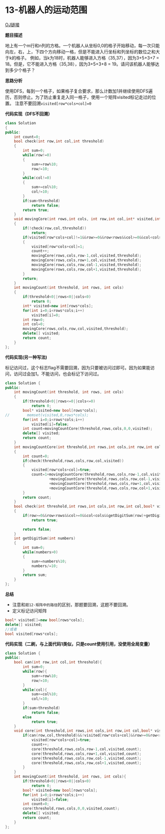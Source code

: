 # 13-机器人的运动范围

[OJ链接](https://www.nowcoder.com/practice/6e5207314b5241fb83f2329e89fdecc8?tpId=13&tqId=11219&tPage=4&rp=1&ru=%2Fta%2Fcoding-interviews&qru=%2Fta%2Fcoding-interviews%2Fquestion-ranking)

**题目描述**

地上有一个m行和n列的方格。一个机器人从坐标0,0的格子开始移动，每一次只能向左，右，上，下四个方向移动一格，但是不能进入行坐标和列坐标的数位之和大于k的格子。 例如，当k为18时，机器人能够进入方格（35,37），因为3+5+3+7 = 18。但是，它不能进入方格（35,38），因为3+5+3+8 = 19。请问该机器人能够达到多少个格子？

**思路分析**

使用DFS，每到一个格子，如果格子复合要求，那么计数加1并继续使用DFS遍历，否则停止。为了防止重复走入同一格子，使用一个矩阵visited标记走过的位置。
注意不要回溯`visited[row*cols+col]=0`

**代码实现（DFS不回溯）**

```c++
class Solution 
{
public:
    int count=0;
    bool check(int row,int col,int threshold)
    {
        int sum=0;
        while(row!=0)
        {
            sum+=row%10;
            row/=10;
        }
        while(col!=0)
        {
            sum+=col%10;
            col/=10;
        }
        if(sum>threshold)
            return false;
        return true;
    }
    void movingCore(int rows,int cols, int row,int col,int* visited,int threshold)
    {
        if(!check(row,col,threshold))
            return;
        if(visited[row*cols+col]!=1&&row>=0&&row<rows&&col>=0&&col<cols)
        {
            visited[row*cols+col]=1;
            count++;
            movingCore(rows,cols,row-1,col,visited,threshold);
            movingCore(rows,cols,row+1,col,visited,threshold);
            movingCore(rows,cols,row,col-1,visited,threshold);
            movingCore(rows,cols,row,col+1,visited,threshold);
        }
        return;
    }
    int movingCount(int threshold, int rows, int cols)
    {
        if(threshold<0||rows<0||cols<0)
            return 0;
        int* visited=new int[rows*cols];
        for(int i=0;i<rows*cols;i++)
            visited[i]=0;
        int row=0;
        int col=0;
        movingCore(rows,cols,row,col,visited,threshold);
        delete[] visited;
        return count;
    }
};
```

**代码实现(另一种写法)**

标记访问过，这个标志flag不需要回溯，因为只要被访问过即可。因为如果能访问，访问过会加1。不能访问，也会标记下访问过。

```c++
class Solution {
public:
    int movingCount(int threshold, int rows, int cols)
    {
        if(threshold<0||rows<=0||cols<=0)
            return 0;
        bool* visited=new bool[rows*cols];
//        memset(visited,0,rows*cols);
        for(int i=0;i<rows*cols;i++)
            visited[i]=false;
        int count=movingCountCore(threshold,rows,cols,0,0,visited);
        delete[] visited;
        return count;
    }
    int movingCountCore(int threshold,int rows,int cols,int row,int col,bool* visited)
    {
        int count=0;
        if(check(threshold,rows,cols,row,col,visited))
        {
            visited[row*cols+col]=true;
            count=1+movingCountCore(threshold,rows,cols,row-1,col,visited)
                    +movingCountCore(threshold,rows,cols,row,col-1,visited)
                    +movingCountCore(threshold,rows,cols,row+1,col,visited)
                    +movingCountCore(threshold,rows,cols,row,col+1,visited);
        }
        return count;
    }
    bool check(int threshold,int rows,int cols,int row,int col,bool* visited)
    {
        if(row>=0&&row<rows&&col>=0&&col<cols&&getDigitSum(row)+getDigitSum(col)<=threshold&&!visited[row*cols+col])
            return true;
         
        return false;
    }
    int getDigitSum(int numbers)
    {
        int sum=0;
        while(numbers>0)
        {
            sum+=numbers%10;
            numbers/=10;
        }
        return sum;
    }
};
```

**总结**

* 注意和`题12-矩阵中的路径`的区别，那题要回溯，这题不要回溯。
* 定义标记访问矩阵
```c++
bool* visited[]=new bool[rows*cols];
delete[] visited;
//或者
bool visited[rows*cols];
```

**代码实现（二刷，与上面代码1类似，只是count使用引用，没使用全局变量）**

```c++
class Solution {
public:
    bool can(int row,int col,int threshold){
        int sum=0;
        while(row){
            sum+=row%10;
            row/=10;
        }
        while(col){
            sum+=col%10;
            col/=10;
        }
        if(sum>threshold)
            return false;
        else
            return true;
    }
    void core(int threshold,int rows,int cols,int row,int col,bool* visited,int& count){
        if(can(row,col,threshold)&&!visited[row*cols+col]&&row>=0&row<rows&&col>=0&&col<cols){
            visited[row*cols+col]=true;
            count++;
            core(threshold,rows,cols,row-1,col,visited,count);
            core(threshold,rows,cols,row+1,col,visited,count);
            core(threshold,rows,cols,row,col-1,visited,count);
            core(threshold,rows,cols,row,col+1,visited,count);
        }
    }
    int movingCount(int threshold, int rows, int cols){
        if(threshold<0||rows<0||cols<0)
            return 0;
        bool* visited=new bool[rows*cols];
        for(int i=0;i<rows*cols;i++)
            visited[i]=false;
        int count=0;
        core(threshold,rows,cols,0,0,visited,count);
        delete[] visited;
        return count;
    }
};
```
